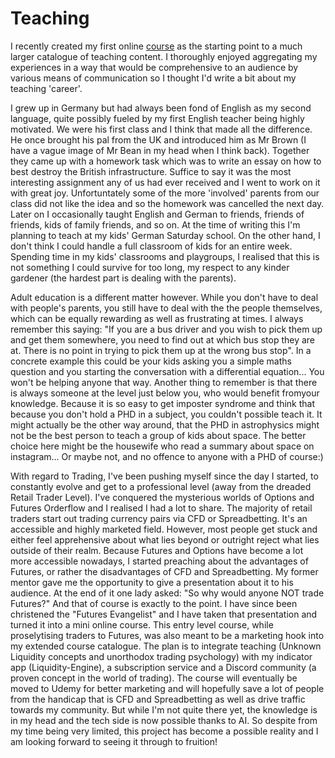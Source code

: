 # Teaching
I recently created my first online [course](https://liquidity-trading-s-school.teachable.com/p/from-cfd-and-spreadbetting-to-futures-trading-transition-and-prop-funding) as the starting point to a much larger catalogue of teaching content. I thoroughly enjoyed aggregating my experiences in a way that would be comprehensive to an audience by various means of communication so I thought I'd write a bit about my teaching 'career'.

I grew up in Germany but had always been fond of English as my second language, quite possibly fueled by my first English teacher being highly motivated. We were his first class and I think that made all the difference. He once brought his pal from the UK and introduced him as Mr Brown (I have a vague image of Mr Bean in my head when I think back). Together they came up with a homework task which was to write an essay on how to best destroy the British infrastructure. Suffice to say it was the most interesting assignment any of us had ever received and I went to work on it with great joy. Unfortuntately some of the more 'involved' parents from our class did not like the idea and so the homework was cancelled the next day.
Later on I occasionally taught English and German to friends, friends of friends, kids of family friends, and so on. At the time of writing this I'm planning to teach at my kids' German Saturday school. On the other hand, I don't think I could handle a full classroom of kids for an entire week. Spending time in my kids' classrooms and playgroups, I realised that this is not something I could survive for too long, my respect to any kinder gardener (the hardest part is dealing with the parents).

Adult education is a different matter however. While you don't have to deal with people's parents, you still have to deal with the the people themselves, which can be equally rewarding as well as frustrating at times. I always remember this saying: "If you are a bus driver and you wish to pick them up and get them somewhere, you need to find out at which bus stop they are at. There is no point in trying to pick them up at the wrong bus stop". In a concrete example this could be your kids asking you a simple maths question and you starting the conversation with a differential equation... You won't be helping anyone that way. Another thing to remember is that there is always someone at the level just below you, who would benefit fromyour knowledge. Because it is so easy to get imposter syndrome and think that because you don't hold a PHD in a subject, you couldn't possible teach it. It might actually be the other way around, that the PHD in astrophysics might not be the best person to teach a group of kids about space. The better choice here might be the housewife who read a summary about space on instagram... Or maybe not, and no offence to anyone with a PHD of course:)

With regard to Trading, I've been pushing myself since the day I started, to constantly evolve and get to a professional level (away from the dreaded Retail Trader Level). I've conquered the mysterious worlds of Options and Futures Orderflow and I realised I had a lot to share. The majority of retail traders start out trading currency pairs via CFD or Spreadbetting. It's an accessible and highly marketed field. However, most people get stuck and either feel apprehensive about what lies beyond or outright reject what lies outside of their realm. Because Futures and Options have become a lot more accessible nowadays, I started preaching about the advantages of Futures, or rather the disadvantages of CFD and Spreadbetting. My former mentor gave me the opportunity to give a presentation about it to his audience. At the end of it one lady asked: "So why would anyone NOT trade Futures?" And that of course is exactly to the point. I have since been christened the "Futures Evangelist" and I have taken that presentation and turned it into a mini online course. This entry level course, while proselytising traders to Futures, was also meant to be a marketing hook into my extended course catalogue. The plan is to integrate teaching (Unknown Liquidity concepts and unorthodox trading psychology) with my indicator app (Liquidity-Engine), a subscription service and a Discord community (a proven concept in the world of trading). The course will eventually be moved to Udemy for better marketing and will hopefully save a lot of people from the handicap that is CFD and Spreadbetting as well as drive traffic towards my community. But while I'm not quite there yet, the knowledge is in my head and the tech side is now possible thanks to AI. So despite from my time being very limited, this project has become a possible reality and I am looking forward to seeing it through to fruition!
